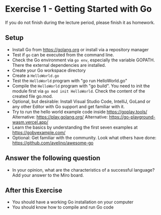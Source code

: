 # Exercise 1 - Getting Started with Go

If you do not finish during the lecture period, please finish it as homework.

## Setup

- Install Go from <https://golang.org> or install via a repository manager 
- Test if `go` can be executed from the command line.
- Check the Go environment via `go env`, especially the variable GOPATH. There the external dependencies are installed.
- Create your Go workspace directory
- Create a `HelloWorld.go`
- Test the `HelloWorld` program with "go run HelloWorld.go"
- Compile the `HelloWorld` program with "go build". You need to init the module first via `go mod init HelloWorld`. Check the content of the created file go.mod.
- Optional, but desirable: Install Visual Studio Code, IntelliJ, GoLand or any other Editor with Go support and get familiar with it.
- Try to run the hello world example code inside <https://goplay.tools/>
  Alternative: <https://play.golang.org/>
  Alternative: <https://go-playground-wasm.vercel.app/>
- Learn the basics by understanding the first seven examples at <https://gobyexample.com/>
- Optional: Get familiar with the community. Look what others have done: <https://github.com/avelino/awesome-go>

## Answer the following question
- In your opinion, what are the characteristics of a successful language? Add your answer to the Miro board.

## After this Exercise

- You should have a working Go installation on your computer
- You should know how to compile and run Go code
